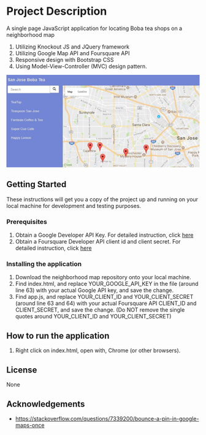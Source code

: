 # Project Description

A single page JavaScript application for locating Boba tea shops on a neighborhood map
1. Utilizing Knockout JS and JQuery framework
2. Utilizing Google Map API and Foursquare API
3. Responsive design with Bootstrap CSS
4. Using Model-View-Controller (MVC) design pattern.

![alt text](app_screenshot.jpg)

## Getting Started

These instructions will get you a copy of the project up and running on your local machine for development and testing purposes.

### Prerequisites

1. Obtain a Google Developer API Key. For detailed instruction, click [here](https://developers.google.com/maps/documentation/embed/get-api-key)
2. Obtain a Foursquare Developer API client id and client secret. For detailed instruction, click [here](https://developer.foursquare.com/)

### Installing the application

1. Download the neighborhood map repository onto your local machine.
2. Find index.html, and replace YOUR_GOOGLE_API_KEY in the file (around line 63) with your actual Google API key, and save the change.
3. Find app.js, and replace YOUR_CLIENT_ID and YOUR_CLIENT_SECRET (around line 63 and 64) with your actual Foursquare API CLIENT_ID and CLIENT_SECRET, and save the change.
   (Do NOT remove the single quotes around YOUR_CLIENT_ID and YOUR_CLIENT_SECRET)

## How to run the application

1. Right click on index.html, open with, Chrome (or other browsers).


## License

None

## Acknowledgements

* https://stackoverflow.com/questions/7339200/bounce-a-pin-in-google-maps-once


